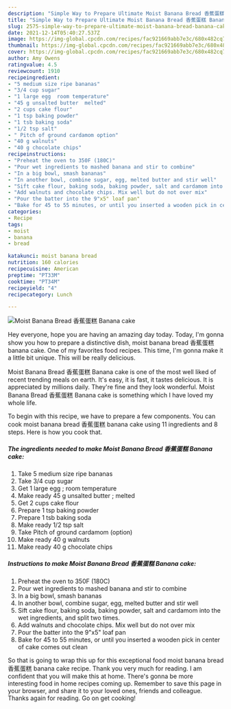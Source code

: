 ```yaml
---
description: "Simple Way to Prepare Ultimate Moist Banana Bread 香蕉蛋糕 Banana cake"
title: "Simple Way to Prepare Ultimate Moist Banana Bread 香蕉蛋糕 Banana cake"
slug: 2575-simple-way-to-prepare-ultimate-moist-banana-bread-banana-cake
date: 2021-12-14T05:40:27.537Z
image: https://img-global.cpcdn.com/recipes/fac921669abb7e3c/680x482cq70/moist-banana-bread-香蕉蛋糕-banana-cake-recipe-main-photo.jpg
thumbnail: https://img-global.cpcdn.com/recipes/fac921669abb7e3c/680x482cq70/moist-banana-bread-香蕉蛋糕-banana-cake-recipe-main-photo.jpg
cover: https://img-global.cpcdn.com/recipes/fac921669abb7e3c/680x482cq70/moist-banana-bread-香蕉蛋糕-banana-cake-recipe-main-photo.jpg
author: Amy Owens
ratingvalue: 4.5
reviewcount: 1910
recipeingredient:
- "5 medium size ripe bananas"
- "3/4 cup sugar"
- "1 large egg  room temperature"
- "45 g unsalted butter  melted"
- "2 cups cake flour"
- "1 tsp baking powder"
- "1 tsb baking soda"
- "1/2 tsp salt"
- " Pitch of ground cardamom option"
- "40 g walnuts"
- "40 g chocolate chips"
recipeinstructions:
- "Preheat the oven to 350F (180C)"
- "Pour wet ingredients to mashed banana and stir to combine"
- "In a big bowl, smash bananas"
- "In another bowl, combine sugar, egg, melted butter and stir well"
- "Sift cake flour, baking soda, baking powder, salt and cardamom into the wet ingredients, and split two times."
- "Add walnuts and chocolate chips. Mix well but do not over mix"
- "Pour the batter into the 9"x5" loaf pan"
- "Bake for 45 to 55 minutes, or until you inserted a wooden pick in center of cake comes out clean"
categories:
- Recipe
tags:
- moist
- banana
- bread

katakunci: moist banana bread 
nutrition: 160 calories
recipecuisine: American
preptime: "PT33M"
cooktime: "PT34M"
recipeyield: "4"
recipecategory: Lunch

---
```



![Moist Banana Bread 香蕉蛋糕 Banana cake](https://img-global.cpcdn.com/recipes/fac921669abb7e3c/680x482cq70/moist-banana-bread-香蕉蛋糕-banana-cake-recipe-main-photo.jpg)

Hey everyone, hope you are having an amazing day today. Today, I'm gonna show you how to prepare a distinctive dish, moist banana bread 香蕉蛋糕 banana cake. One of my favorites food recipes. This time, I'm gonna make it a little bit unique. This will be really delicious.



Moist Banana Bread 香蕉蛋糕 Banana cake is one of the most well liked of recent trending meals on earth. It's easy, it is fast, it tastes delicious. It is appreciated by millions daily. They're fine and they look wonderful. Moist Banana Bread 香蕉蛋糕 Banana cake is something which I have loved my whole life.


To begin with this recipe, we have to prepare a few components. You can cook moist banana bread 香蕉蛋糕 banana cake using 11 ingredients and 8 steps. Here is how you cook that.

<!--inarticleads1-->

##### The ingredients needed to make Moist Banana Bread 香蕉蛋糕 Banana cake:

1. Take 5 medium size ripe bananas
1. Take 3/4 cup sugar
1. Get 1 large egg ; room temperature
1. Make ready 45 g unsalted butter ; melted
1. Get 2 cups cake flour
1. Prepare 1 tsp baking powder
1. Prepare 1 tsb baking soda
1. Make ready 1/2 tsp salt
1. Take  Pitch of ground cardamom (option)
1. Make ready 40 g walnuts
1. Make ready 40 g chocolate chips




<!--inarticleads2-->

##### Instructions to make Moist Banana Bread 香蕉蛋糕 Banana cake:

1. Preheat the oven to 350F (180C)
1. Pour wet ingredients to mashed banana and stir to combine
1. In a big bowl, smash bananas
1. In another bowl, combine sugar, egg, melted butter and stir well
1. Sift cake flour, baking soda, baking powder, salt and cardamom into the wet ingredients, and split two times.
1. Add walnuts and chocolate chips. Mix well but do not over mix
1. Pour the batter into the 9"x5" loaf pan
1. Bake for 45 to 55 minutes, or until you inserted a wooden pick in center of cake comes out clean




So that is going to wrap this up for this exceptional food moist banana bread 香蕉蛋糕 banana cake recipe. Thank you very much for reading. I am confident that you will make this at home. There's gonna be more interesting food in home recipes coming up. Remember to save this page in your browser, and share it to your loved ones, friends and colleague. Thanks again for reading. Go on get cooking!
